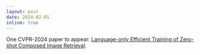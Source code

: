 ```yaml
---
layout: post
date: 2024-02-01
inline: true
---
```


One CVPR-2024 paper to appear: <a href="https://arxiv.org/abs/2310.08204">Language-only Efficient Training of Zero-shot Composed Image Retrieval</a>.